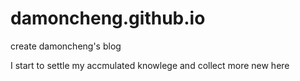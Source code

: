 # damoncheng.github.io
create damoncheng's blog

I start to settle my accmulated knowlege and collect more new here

